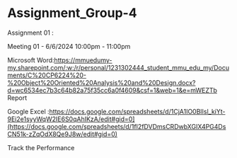 # Assignment_Group-4


Assignment 01 :

Meeting 01 - 6/6/2024 10:00pm - 11:00pm

Microsoft Word:https://mmuedumy-my.sharepoint.com/:w:/r/personal/1231302444_student_mmu_edu_my/Documents/C%20CP6224%20-%20Object%20Oriented%20Analysis%20and%20Design.docx?d=wc6534ec7b3c64b82a75f35cc6a0f4609&csf=1&web=1&e=mWEZTb
<br>
Report

Google Excel :https://docs.google.com/spreadsheets/d/1CjA1IO0BlIsl_kiYt-9Ei2e1syyWqW2IE6S0qAhIKzA/edit#gid=0](https://docs.google.com/spreadsheets/d/1fI2fDVDmsCRDwbXGIX4PG4DsCN51k-zZqOdX8Qe9J8w/edit#gid=0)

Track the Performance
